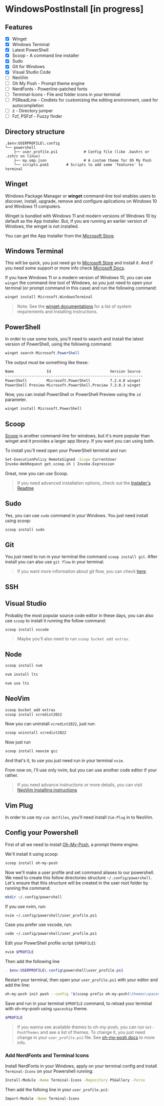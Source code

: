 # WindowsPostInstall [in progress]

## Features

- [x] Winget
- [x] Windows Terminal
- [x] Latest PowerShell
- [x] Scoop - A command line installer
- [x] Sudo
- [x] Git for Windows
- [x] Visual Studio Code
- [ ] NeoVim
- [ ] Oh My Posh - Prompt theme engine
- [ ] NerdFonts - Powerline-patched fonts
- [ ] Terminal-Icons - File and folder icons in your terminal
- [ ] PSReadLine - Cmdlets for customizing the editing environment, used for autocompletion
- [ ] z - Directory jumper
- [ ] Fzf, PSFzf - Fuzzy finder

## Directory structure

    .$env:USERPROFILE\.config
    └── powershell
    	├── user_profile.ps1        	# Config file (like .bashrc or .zshrc on linux)
    	├── my.omp.json                 # A custom theme for Oh My Posh
    	└── scripts.psm1		# Scripts to add some 'features' to terminal


## Winget

Windows Package Manager or **winget** command-line tool enables users to
discover, install, upgrade, remove and configure aplications on Windows 10 and
Windows 11 computers.

Winget is bundled with Windows 11 and modern versions of Windows 10 by default
as the App Installer. But, if you are running an earlier version of Windows, the
winget is not installed.

You can get the App Installer from the [Microsoft Store](https://www.microsoft.com/p/app-installer/9nblggh4nns1#activetab=pivot:overviewtab).


## Windows Terminal

This will be quick, you just need go to [Microsoft Store](https://aka.ms/terminal) and install it. And if you need some support or more info check [Microsoft Docs](https://docs.microsoft.com/en-us/windows/terminal/install).

If you have Windows 11 or a modern version of Windows 10, you can use `winget` the command-line tool of Windows, so you just need to open your terminal (or prompt command in this case) and run the following command:

```bash
winget install Microsoft.WindowsTerminal
```

> Note: See the [winget documentations](https://docs.microsoft.com/en-us/windows/package-manager/winget) for a list of system requirements and installing instructions.


## PowerShell

In order to use some tools, you'll need to search and install the latest version of PowerShell, using the following command:


```Powershell
winget search Microsoft.PowerShell
```

The output must be something like these:

```bash
Name               Id                           Version Source
---------------------------------------------------------------
PowerShell         Microsoft.PowerShell         7.2.4.0 winget
PowerShell Preview Microsoft.PowerShell.Preview 7.3.0.3 winget
```

Now, you can install PowerShell or PowerShell Preview using the `id` parameter.

```bash
winget install Microsoft.PowerShell
```


## Scoop

[Scoop](https://scoop.sh/) is another command-line for windows, but it's more popular than winget and it provides a larger app library. If you want you can using both.

To install you'll need open your PowerShell terminal and run:

```bash
Set-ExecutionPolicy RemoteSigned -Scope CurrentUser
Invoke-WebRequest get.scoop.sh | Invoke-Expression
```

Great, now you can use Scoop.

> If you need advanced installation options, check out the [Installer's Readme](https://github.com/ScoopInstaller/Install#readme)

## Sudo

Yes, you can use `sudo` command in your Windows. You just need install using scoop:
```bash
scoop install sudo
```

## Git

You just need to run in your terminal the command `scoop install git`. After
install you can also use `git flow` in your terminal.

> If you want more information about git flow, you can check [here](https://www.atlassian.com/git/tutorials/comparing-workflows/gitflow-workflow).

## SSH <!-- TODO: Add instructions to generate ssh keys, and link to github docs about it -->


## Visual Studio 
<!-- TODO: Rewrite this section, actually you'll really need run `scoop bucket add extras` before try install vscode -->

Probably the most popular source code editor in these days, you can also use `scoop` to install it running the follow command:

```bash
scoop install vscode
```
> Maybe you'll also need to run `scoop bucket add extras`.

## Node


```bash
scoop install nvm
```



```bash
nvm install lts
```


```bash
nvm use lts
```


<!-- 
Using `nvm` (Node Version Manager) makes it easier to install and manage multiple versions of Node.js on a single local environment. If you only need a single version of Node.js right now, I recommend you to using nvm because it allows you to switch between different versions of Node (depending on the requirements of your project) with minimal hassle.



To install nvm, you can follow guide available on [nvm github repository](https://github.com/nvm-sh/nvm). But here, we'll install using scoop: -->

<!-- > Note: Nvm is not recommended to use in production enviroment, in this case you can use a S.O package to install a Node.js version that you need. -->

<!-- > Note: You shouldn't use NVM in production enviroment, in this case you can use a S.O package to install a Node.js version that you need. -->

## NeoVim
<!-- TODO: Add a link to neovim setup instructions -->

```bash
scoop bucket add extras
scoop install vcredist2022
```

Now you can uninstall `vcredist2022`, just run:
```bash
scoop uninstall vcredist2022
```

Now just run
```bash
scoop install neovim gcc
```

And that's it, to use you just need run in your terminal `nvim`. 

From now on, I'll use only nvim, but you can use another code editor if your rather.

> If you need advance instructions or more details, you can visit [NeoVim Installing instructions](https://github.com/neovim/neovim/wiki/Installing-Neovim)

## Vim Plug

In order to use my `vim dotfiles`, you'll need install `Vim-Plug` in to NeoVim.

## Config your Powershell

First of all we need to install [Oh-My-Posh](https://ohmyposh.dev), a prompt theme engine.

We'll install it using scoop:

```bash
scoop install oh-my-posh
```

Now we'll make a user profile and set command aliases to our powershell. We need to create this follow directories structure `~/.config/powershell`.
Let's ensure that this structure will be created in the user root folder by running the command:

```bash
mkdir ~/.config/powershell
```

If you use nvim, run:

```bash
nvim ~/.config/powershell/user_profile.ps1
```

Case you prefer use vscode, run:
```bash
code ~/.config/powershell/user_profile.ps1
```

Edit your PowerShell profile script (`$PROFILE`):
```powershell
nvim $PROFILE
```

Then add the following line
```powershell
. $env:USERPROFILE\.config\powershell\user_profile.ps1
```

Restart your terminal, then open your `user_profile.ps1` with your editor and add the line:
```bash
oh-my-posh init pwsh --config "$(scoop prefix oh-my-posh)\themes\spaceship.omp.json" | Invoke-Expression
```

Save and run in your terminal `$PROFILE` command, to reload your terminal with oh-my-posh using `spaceship` theme.
```bash
$PROFILE
```

> If you wanna see available themes to oh-my-posh, you can run `Get-PoshThemes` and see a list of themes. To change it, you just need change in your `user_profile.ps1` file. See [oh-my-posh docs](https://ohmyposh.dev/docs/installation/customize) to more info.


### Add NerdFonts and Terminal Icons
Install NerdFonts in your Windows, apply on your terminal config and install `Terminal-Icons` on your Powershell running:

```bash
Install-Module -Name Terminal-Icons -Repository PSGallery -Force
```

Then add the folloing line in your `user_profile.ps1`:
```bash
Import-Module -Name Terminal-Icons
```

<!-- TODO: Update instructions to setup user_profile.ps1 -->
<!-- TODO: Add instructions to fix and setup user_profile.ps1 -->